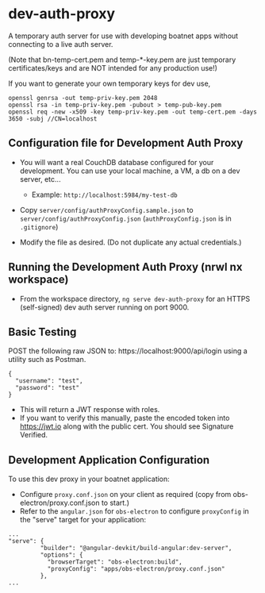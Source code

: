# dev-auth-proxy

A temporary auth server for use with developing boatnet apps without connecting to a live auth server.

(Note that bn-temp-cert.pem and temp-\*-key.pem are just temporary certificates/keys and are NOT intended for any production use!)

If you want to generate your own temporary keys for dev use,

```
openssl genrsa -out temp-priv-key.pem 2048
openssl rsa -in temp-priv-key.pem -pubout > temp-pub-key.pem
openssl req -new -x509 -key temp-priv-key.pem -out temp-cert.pem -days 3650 -subj //CN=localhost
```

## Configuration file for Development Auth Proxy

- You will want a real CouchDB database configured for your development. You can use your local machine, a VM, a db on a dev server, etc...

  - Example: `http://localhost:5984/my-test-db`

- Copy `server/config/authProxyConfig.sample.json` to `server/config/authProxyConfig.json` (`authProxyConfig.json` is in `.gitignore`)

- Modify the file as desired. (Do not duplicate any actual credentials.)

## Running the Development Auth Proxy (nrwl nx workspace)

- From the workspace directory, `ng serve dev-auth-proxy` for an HTTPS (self-signed) dev auth server running on port 9000.

## Basic Testing

POST the following raw JSON to: https://localhost:9000/api/login using a utility such as Postman.

```
{
  "username": "test",
  "password": "test"
}
```

- This will return a JWT response with roles.
- If you want to verify this manually, paste the encoded token into https://jwt.io along with the public cert. You should see Signature Verified.

## Development Application Configuration

To use this dev proxy in your boatnet application:

- Configure `proxy.conf.json` on your client as required (copy from obs-electron/proxy.conf.json to start.)
- Refer to the `angular.json` for `obs-electron` to configure `proxyConfig` in the "serve" target for your application:

```
...
"serve": {
         "builder": "@angular-devkit/build-angular:dev-server",
         "options": {
           "browserTarget": "obs-electron:build",
           "proxyConfig": "apps/obs-electron/proxy.conf.json"
         },
...
```
